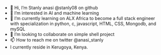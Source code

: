 - 👋 Hi, I’m Stanly anasi @stanly08 on github
- 👀 I’m interested in AI and machine learning
- 🌱 I’m currently learning on ALX Africa to become a full stack engineer with specialization in python, c, javascript, HTML, CSS, Mongodb, and mySQL
- 💞️ I’m looking to collaborate on simple shell project
- 📫 How to reach me on twitter @anasi_stanly
- I currently reside in Kerugoya, Kenya.
<!---
stanly08/stanly08 is a ✨ special ✨ repository because its `README.md` (this file) appears on your GitHub profile.
You can click the Preview link to take a look at your changes.
--->
